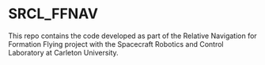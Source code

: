# SRCL_FFNAV
This repo contains the code developed as part of the Relative Navigation for Formation Flying project with the Spacecraft Robotics and Control Laboratory at Carleton University.
